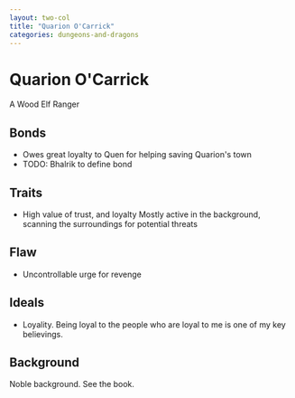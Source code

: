```yaml
---
layout: two-col
title: "Quarion O'Carrick"
categories: dungeons-and-dragons
---
```


# Quarion O'Carrick

A Wood Elf Ranger

## Bonds

* Owes great loyalty to Quen for helping saving Quarion's town
* TODO: Bhalrik to define bond

## Traits

* High value of trust, and loyalty Mostly active in the background, scanning the surroundings for potential threats

## Flaw

* Uncontrollable urge for revenge

## Ideals

* Loyality. Being loyal to the people who are loyal to me is one of my key believings.

## Background

Noble background. See the book.
